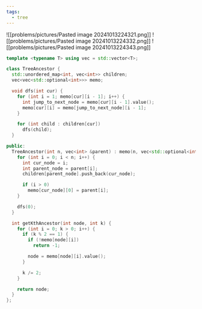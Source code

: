 ```yaml
---
tags:
  - tree
---
```

![[problems/pictures/Pasted image 20241013224321.png]]
![[problems/pictures/Pasted image 20241013224332.png]]
![[problems/pictures/Pasted image 20241013224343.png]]



```c++
template <typename T> using vec = std::vector<T>;

class TreeAncestor {
  std::unordered_map<int, vec<int>> children;
  vec<vec<std::optional<int>>> memo;

  void dfs(int cur) {
    for (int i = 1; memo[cur][i - 1]; i++) {
      int jump_to_next_node = memo[cur][i - 1].value();
      memo[cur][i] = memo[jump_to_next_node][i - 1];
    }

    for (int child : children[cur])
      dfs(child);
  }

public:
  TreeAncestor(int n, vec<int> &parent) : memo(n, vec<std::optional<int>>(20)) {
    for (int i = 0; i < n; i++) {
      int cur_node = i;
      int parent_node = parent[i];
      children[parent_node].push_back(cur_node);

      if (i > 0)
        memo[cur_node][0] = parent[i];
    }

    dfs(0);
  }

  int getKthAncestor(int node, int k) {
    for (int i = 0; k > 0; i++) {
      if (k % 2 == 1) {
        if (!memo[node][i])
          return -1;

        node = memo[node][i].value();
      }

      k /= 2;
    }

    return node;
  }
};
```